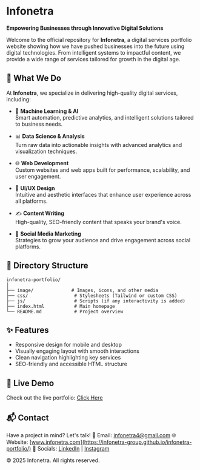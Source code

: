 # Infonetra  
**Empowering Businesses through Innovative Digital Solutions**

Welcome to the official repository for **Infonetra**, a digital services portfolio website showing how we have pushed businesses into the future using digital technologies. From intelligent systems to impactful content, we provide a wide range of services tailored for growth in the digital age.

## 🌟 What We Do

At **Infonetra**, we specialize in delivering high-quality digital services, including:

- 🤖 **Machine Learning & AI**  
  Smart automation, predictive analytics, and intelligent solutions tailored to business needs.

- 📊 **Data Science & Analysis**  
  Turn raw data into actionable insights with advanced analytics and visualization techniques.

- 🌐 **Web Development**  
  Custom websites and web apps built for performance, scalability, and user engagement.

- 🎨 **UI/UX Design**  
  Intuitive and aesthetic interfaces that enhance user experience across all platforms.

- ✍️ **Content Writing**  
  High-quality, SEO-friendly content that speaks your brand's voice.

- 📣 **Social Media Marketing**  
  Strategies to grow your audience and drive engagement across social platforms.

## 📁 Directory Structure

```
infonetra-portfolio/
│
├── image/              # Images, icons, and other media
├── css/                 # Stylesheets (Tailwind or custom CSS)
├── js/                  # Scripts (if any interactivity is added)
├── index.html           # Main homepage
└── README.md            # Project overview
```

## ✨ Features

* Responsive design for mobile and desktop
* Visually engaging layout with smooth interactions
* Clean navigation highlighting key services
* SEO-friendly and accessible HTML structure

## 📌 Live Demo

Check out the live portfolio: [Click Here](https://infonetra-group.github.io/infonetra-portfolio/)

## 📬 Contact

Have a project in mind? Let's talk!
📧 Email: [infonetra4@gmail.com](mailto:infonetra4@gmail.com)
🌐 Website: [www.infonetra.com](https://infonetra-group.github.io/infonetra-portfolio/)
📱 Socials: [LinkedIn](https://www.linkedin.com/in/infonetra-group/) | [Instagram](https://www.instagram.com/infonetra_group/)

© 2025 Infonetra. All rights reserved.
